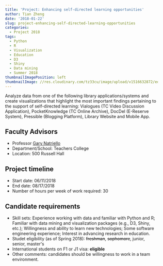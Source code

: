 ```yaml
---
title: 'Project: Enhancing self-directed learning opportunities'
author: Tian Zheng
date: '2018-01-22'
slug: project-enhancing-self-directed-learning-opportunities
categories:
  - Project 2018
tags:
  - Python
  - R
  - Visualization
  - Education
  - D3
  - Shiny
  - Data mining
  - Summer 2018
thumbnailImagePosition: left
thumbnailImage: //res.cloudinary.com/tz33cu/image/upload/v1516632872/edlab_pxcbpb.png
---
```

Analyze data from one of the following library applications/systems and create visualizations that highlight the most important findings pertaining to the support of self-directed learning:  Vialogues (TC Video Discussion Application), PocketKnowledge (TC Online Archive), DocDel (E-Reserve System), Pressible (Blogging Platform), Library Website and Mobile App. 

<!--more-->

## Faculty Advisors
+ Professor [Gary Natriello](https://edlab.tc.columbia.edu)
+ Department/School: Teachers College
+ Location: 500 Russell Hall

## Project timeline
+ Start date: 06/11/2018
+ End date: 08/17/2018
+ Number of hours per week of work required: 30

## Candidate requirements
+ Skill sets: Experience working with data and familiar with Python and R; Familiar with data mining and visualization packages (e.g., D3, Shiny, etc.); Willingness and ability to learn new technologies; Some software engineering experience; Interest in advancing research in education.
+ Studet eligibility  (as of Spring 2018): ~~freshman~~, ~~sophomore~~, junior, senior, master's
+ International students on F1 or J1 visa: **eligible**
+ Other comments: candidates should be willingness to work in a team environment.
